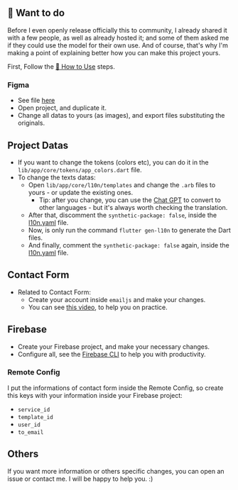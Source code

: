 ## 🤩 Want to do

Before I even openly release officially this to community, I already shared it with a few people, as well as already hosted it; and some of them asked me if they could use the model for their own use. And of course, that's why I'm making a point of explaining better how you can make this project yours.

First, Follow the [🤔 How to Use](#-how-to-use) steps.

### Figma
- See file [here](https://www.figma.com/file/gG2B4ZopeGX2Wt0RTkAxkT/Minha-Identidade?node-id=0-1&t=0s6dYkwbOzUOfxJN-0)
- Open project, and duplicate it.
- Change all datas to yours (as images), and export files substituting the originals.

## Project Datas
- If you want to change the tokens (colors etc), you can do it in the `lib/app/core/tokens/app_colors.dart` file.
- To change the texts datas:
  - Open `lib/app/core/l10n/templates` and change the `.arb` files to yours - or update the existing ones.
    - Tip: after you change, you can use the [Chat GPT](https://chat.openai.com/) to convert to other languages - but it's always worth checking the translation.
  - After that, discomment the `synthetic-package: false`, inside the [l10n.yaml](l10n.yaml) file.
  - Now, is only run the command `flutter gen-l10n` to generate the Dart files.
  - And finally, comment the `synthetic-package: false` again, inside the [l10n.yaml](l10n.yaml) file.

## Contact Form
- Related to Contact Form:
  - Create your account inside `emailjs` and make your changes.
  - You can see [this video](https://www.youtube.com/watch?v=9HW3MZ_tsdo), to help you on practice.

## Firebase
- Create your Firebase project, and make your necessary changes.
- Configure all, see the [Firebase CLI](https://firebase.flutter.dev/docs/cli/) to help you with productivity.

### Remote Config

I put the informations of contact form inside the Remote Config, so create this keys with your information inside your Firebase project:

- `service_id`
- `template_id`
- `user_id`
- `to_email`

## Others 

If you want more information or others specific changes, you can open an issue or contact me. I will be happy to help you. :)